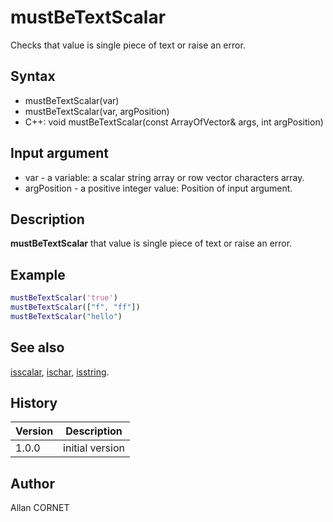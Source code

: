 # mustBeTextScalar

Checks that value is single piece of text or raise an error.

## Syntax

- mustBeTextScalar(var)
- mustBeTextScalar(var, argPosition)
- C++: void mustBeTextScalar(const ArrayOfVector& args, int argPosition)

## Input argument

- var - a variable: a scalar string array or row vector characters array.
- argPosition - a positive integer value: Position of input argument.

## Description

  <p><b>mustBeTextScalar</b> that value is single piece of text or raise an error.</p>

## Example

```matlab
mustBeTextScalar('true')
mustBeTextScalar(["f", "ff"])
mustBeTextScalar("hello")
```

## See also

[isscalar](isscalar.html), [ischar](../types/ischar.md), [isstring](../types/isstring.md).

## History

| Version | Description     |
| ------- | --------------- |
| 1.0.0   | initial version |

## Author

Allan CORNET
